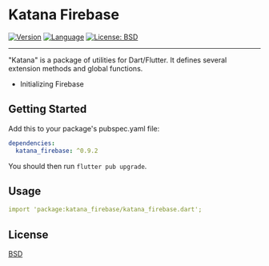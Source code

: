 # Katana Firebase

[![Version](https://img.shields.io/badge/version-0.9.2-blue.svg)](https://mathru.net)
[![Language](https://img.shields.io/badge/language-dart-blue.svg)](https://dart.dev/)
[![License: BSD](https://img.shields.io/badge/license-BSD-purple.svg)](https://opensource.org/licenses/BSD-3-Clause)

---------------------------------------

"Katana" is a package of utilities for Dart/Flutter.
It defines several extension methods and global functions.

- Initializing Firebase

## Getting Started

Add this to your package's pubspec.yaml file:
```yaml
dependencies:
  katana_firebase: ^0.9.2
```
You should then run `flutter pub upgrade`.

## Usage

```yaml
import 'package:katana_firebase/katana_firebase.dart';
```

## License

[BSD](LICENSE)